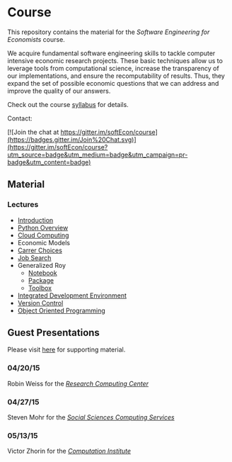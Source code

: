 # Course

This repository contains the material for the *Software Engineering for Economists* course. 

We acquire fundamental software engineering skills to tackle computer intensive economic research projects. These basic techniques allow us to leverage tools from computational science, increase the transparency of our implementations, and ensure the recomputability of results. Thus, they expand the set of possible economic questions
that we can address and improve the quality of our answers.

Check out the course [syllabus](https://github.com/softEcon/course/blob/master/syllabus.pdf) for details.

Contact:

[![Join the chat at https://gitter.im/softEcon/course](https://badges.gitter.im/Join%20Chat.svg)](https://gitter.im/softEcon/course?utm_source=badge&utm_medium=badge&utm_campaign=pr-badge&utm_content=badge)

## Material

### Lectures
* [Introduction](http://nbviewer.ipython.org/github/softEcon/course/blob/master/lectures/class_introduction/lecture.ipynb)
* [Python Overview](http://nbviewer.ipython.org/github/softEcon/course/blob/master/lectures/python_overview/lecture.ipynb)
* [Cloud Computing](http://nbviewer.ipython.org/github/softEcon/course/blob/master/lectures/cloud_computing/lecture.ipynb)
* Economic Models
 * [Carrer Choices](http://nbviewer.ipython.org/github/softEcon/course/blob/master/lectures/economic_models/career_choices/lecture.ipynb)
 * [Job Search](http://nbviewer.ipython.org/github/softEcon/course/blob/master/lectures/economic_models/job_search/lecture.ipynb)
 * Generalized Roy
   * [Notebook](http://nbviewer.ipython.org/github/softEcon/course/blob/master/lectures/economic_models/generalized_roy/notebook/lecture.ipynb) 
    * [Package](http://nbviewer.ipython.org/github/softEcon/course/blob/master/lectures/economic_models/generalized_roy/package/lecture.ipynb)
    * [Toolbox](https://github.com/grmtoolbox)
* [Integrated Development Environment](http://nbviewer.ipython.org/github/softEcon/course/blob/master/lectures/integrated_development_environment/lecture.ipynb) 
* [Version Control](http://nbviewer.ipython.org/github/softEcon/course/blob/master/lectures/version_control/lecture.ipynb) 
* [Object Oriented Programming](http://nbviewer.ipython.org/github/softEcon/course/blob/master/lectures/object_oriented_programming/lecture.ipynb) 

## Guest Presentations

Please visit [here](https://github.com/softEcon/course/tree/master/resource_centers) for supporting material.

### 04/20/15 

Robin Weiss for the [*Research Computing Center*](https://rcc.uchicago.edu/)

### 04/27/15 

Steven Mohr for the [*Social Sciences Computing Services*](https://sscs.uchicago.edu/)

### 05/13/15

Victor Zhorin for the [*Computation Institute*](https://www.ci.uchicago.edu/)
